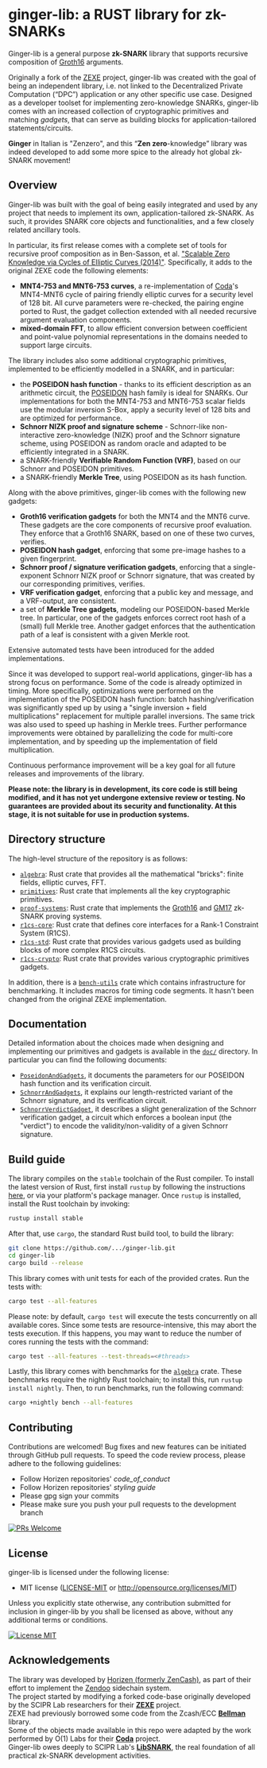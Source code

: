 ginger-lib: a RUST library for zk-SNARKs
================================================================================

Ginger-lib is a general purpose __zk-SNARK__ library that supports recursive composition of [Groth16](https://eprint.iacr.org/2016/260.pdf) arguments.

Originally a fork of the [ZEXE](https://github.com/scipr-lab/ZEXE) project, ginger-lib was created with the goal of being an independent library, i.e. not linked to the Decentralized Private Computation (“DPC”) application or any other specific use case. Designed as a developer toolset for implementing zero-knowledge SNARKs, ginger-lib comes with an increased collection of cryptographic primitives and matching *gadgets*, that can serve as building blocks for application-tailored statements/circuits. 

**Ginger** in Italian is "Zenzero", and this “**Zen zero**-knowledge” library was indeed developed to add some more spice to the already hot global zk-SNARK movement!


## Overview

Ginger-lib was built with the goal of being easily integrated and used by any project that needs to implement its own, application-tailored zk-SNARK. As such, it provides SNARK core objects and functionalities, and a few closely related ancillary tools. 

In particular, its first release comes with a complete set of tools for recursive proof composition as in Ben-Sasson, et al. ["Scalable Zero Knowledge via Cycles of Elliptic Curves (2014)"](https://eprint.iacr.org/2014/595.pdf). Specifically, it adds to the original ZEXE code the following elements:

-   __MNT4-753 and MNT6-753 curves__, 
    a re-implementation of [Coda](https://coinlist.co/build/coda/)'s MNT4-MNT6 cycle of pairing friendly elliptic curves for a security level of 128 bit. All curve parameters were re-checked, the pairing engine ported to Rust, the gadget collection extended with all needed recursive argument evaluation components.
-   __mixed-domain FFT__,
    to allow efficient conversion between coefficient and point-value polynomial representations in the domains needed to support large circuits.

The library includes also some additional cryptographic primitives, implemented to be efficiently modelled in a SNARK, and in particular:

-   the __POSEIDON hash function__ - 
    thanks to its efficient description as an arithmetic circuit, the [POSEIDON](https://eprint.iacr.org/2019/458.pdf) hash family is ideal for SNARKs. Our implementations for both the MNT4-753 and MNT6-753 scalar fields use the modular inversion S-Box, apply a security level of 128 bits and are optimized for performance.
-   __Schnorr NIZK proof and signature scheme__ - 
    Schnorr-like non-interactive zero-knowledge (NIZK) proof and the Schnorr signature scheme, using POSEIDON as random oracle and adapted to be efficiently integrated in a SNARK.
-   a SNARK-friendly __Verifiable Random Function (VRF)__, 
    based on our Schnorr and POSEIDON primitives.
-   a SNARK-friendly __Merkle Tree__,
    using POSEIDON as its hash function.

Along with the above primitives, ginger-lib comes with the following new gadgets: 

-   __Groth16 verification gadgets__ for both the MNT4 and the MNT6 curve.
    These  gadgets are the core components of recursive proof evaluation. They enforce that a Groth16 SNARK, based on one of these two curves, verifies.
-   __POSEIDON hash gadget__, 
    enforcing that some pre-image hashes to a given fingerprint.
-   __Schnorr proof / signature verification gadgets__,
    enforcing that a single-exponent Schnorr NIZK proof or Schnorr signature, that was created by our corresponding primitives, verifies.
-   __VRF verification gadget__,
    enforcing that a public key and message, and a VRF-output, are consistent.
-   a set of __Merkle Tree gadgets__, 
    modeling our POSEIDON-based Merkle tree. In particular, one of the gadgets enforces correct root hash of a (small) full Merkle tree. Another gadget enforces that the authentication path of a leaf is consistent with a given Merkle root.

Extensive automated tests have been introduced for the added implementations.

Since it was developed to support real-world applications, ginger-lib has a strong focus on performance. Some of the code is already optimized in timing. More specifically, optimizations were performed on the implementation of the POSEIDON hash function:  batch hashing/verification was significantly sped up by using a "single inversion + field multiplications" replacement for multiple parallel inversions. The same trick was also used to speed up hashing in Merkle trees. Further performance improvements were obtained by parallelizing the code for multi-core implementation, and by speeding up the implementation of field multiplication.

Continuous performance improvement will be a key goal for all future releases and improvements of the library.  


 
**Please note: the library is in development, its core code is still being modified, and it has not yet undergone extensive review or testing. No guarantees are provided about its security and functionality. At this stage, it is not suitable for use in production systems.**

## Directory structure

The high-level structure of the repository is as follows:

* [`algebra`](algebra): Rust crate that provides all the mathematical "bricks": finite fields, elliptic curves, FFT.
* [`primitives`](primitives): Rust crate that implements all the key cryptographic primitives.
* [`proof-systems`](proof-systems): Rust crate that implements the [Groth16](https://ia.cr/2016/260) and [GM17](https://ia.cr/2017/540) zk-SNARK proving systems.
* [`r1cs-core`](r1cs/core): Rust crate that defines core interfaces for a Rank-1 Constraint System (R1CS).
* [`r1cs-std`](r1cs/gadgets/std): Rust crate that provides various gadgets used as building blocks of more complex R1CS circuits.
* [`r1cs-crypto`](r1cs/gadgets/crypto): Rust crate that provides various cryptographic primitives gadgets. 

In addition, there is a  [`bench-utils`](bench-utils) crate which contains infrastructure for benchmarking. It includes macros for timing code segments. It hasn't been changed from the original ZEXE implementation.

## Documentation

Detailed information about the choices made when designing and implementing our primitives and gadgets is available in the [`doc/`](doc/) directory. In particular you can find the following documents:

* [`PoseidonAndGadgets`](doc/Poseidon.pdf), it documents the parameters for our POSEIDON hash function and its verification circuit.
* [`SchnorrAndGadgets`](doc/SchnorrVerify.pdf), it explains our length-restricted variant of the Schnorr signature, and its verification circuit.
* [`SchnorrVerdictGadget`](doc/SchnorrVerdict.pdf), it describes a slight generalization of the Schnorr verification gadget, a circuit which enforces a boolean input (the "verdict") to encode the validity/non-validity of a given Schnorr signature.


## Build guide

The library compiles on the `stable` toolchain of the Rust compiler. To install the latest version of Rust, first install `rustup` by following the instructions [here](https://rustup.rs/), or via your platform's package manager. Once `rustup` is installed, install the Rust toolchain by invoking:
```bash
rustup install stable
```

After that, use `cargo`, the standard Rust build tool, to build the library:
```bash
git clone https://github.com/.../ginger-lib.git
cd ginger-lib
cargo build --release
```

This library comes with unit tests for each of the provided crates. Run the tests with:
```bash
cargo test --all-features 
``` 

Please note: by default, ```cargo test``` will execute the tests concurrently on all available cores. Since some tests are resource-intensive, this may abort the tests execution. If this happens, you may want to reduce the number of cores running the tests with the command:

```bash
cargo test --all-features --test-threads=<#threads>
``` 

Lastly, this library comes with benchmarks for the [`algebra`](algebra) crate.
These benchmarks require the nightly Rust toolchain; to install this, run `rustup install nightly`. Then, to run benchmarks, run the following command: 
```bash
cargo +nightly bench --all-features 
```

## Contributing

Contributions are welcomed! Bug fixes and new features can be initiated through GitHub pull requests. To speed the code review process, please adhere to the following guidelines:

* Follow Horizen repositories' *code\_of\_conduct*
* Follow Horizen repositories' *styling guide* 
* Please gpg sign your commits 
* Please make sure you push your pull requests to the development branch

[![PRs Welcome](https://img.shields.io/badge/PRs-welcome-brightgreen.svg?style=flat-square)](http://makeapullrequest.com)

## License

ginger-lib is licensed under the following license:

 * MIT license ([LICENSE-MIT](http://opensource.org/licenses/MIT) or http://opensource.org/licenses/MIT)

Unless you explicitly state otherwise, any contribution submitted for inclusion in ginger-lib by you shall be licensed as above, without any additional terms or conditions.

[![License MIT](https://img.shields.io/badge/license-MIT-blue.svg)](http://opensource.org/licenses/MIT)

## Acknowledgements

The library was developed by [Horizen \(formerly ZenCash\)](https://horizen.global), as part of their effort to implement the [Zendoo](https://eprint.iacr.org/2020/123.pdf "Zendoo") sidechain system.  
The project started by modifying a forked code-base originally developed by the SCIPR Lab researchers for their [**ZEXE**](https://github.com/scipr-lab/ZEXE) project.  
ZEXE had previously borrowed some code from the Zcash/ECC [**Bellman**](https://github.com/zcash/librustzcash/tree/master/bellman) library.  
Some of the objects made available in this repo were adapted by the work performed by O(1) Labs for their [**Coda**](https://github.com/CodaProtocol/coda) project.  
Ginger-lib owes deeply to SCIPR Lab's [**LibSNARK**](https://github.com/scipr-lab/libSNARK), the real foundation of all practical zk-SNARK development activities. 
